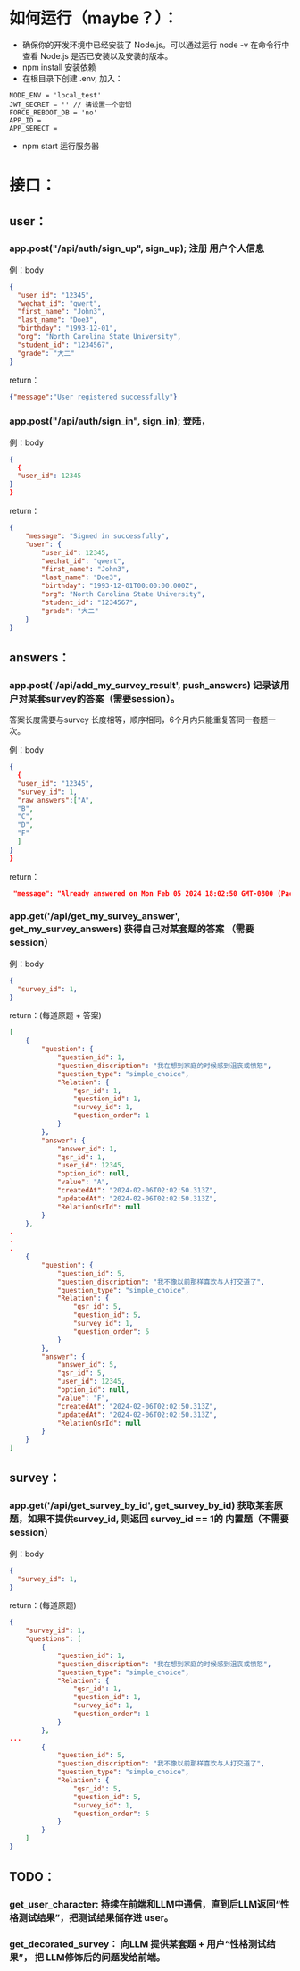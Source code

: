 # 如何运行（maybe？）：
 - 确保你的开发环境中已经安装了 Node.js。可以通过运行 node -v 在命令行中查看 Node.js 是否已安装以及安装的版本。
 - npm install 安装依赖
 - 在根目录下创建 .env, 加入：
```
NODE_ENV = 'local_test'
JWT_SECRET = '' // 请设置一个密钥
FORCE_REBOOT_DB = 'no'
APP_ID = 
APP_SERECT =
```
 - npm start 运行服务器

# 接口：

## user：

### app.post("/api/auth/sign_up", sign_up); 注册 用户个人信息

例：body
```json
{
  "user_id": "12345",
  "wechat_id": "qwert",
  "first_name": "John3",
  "last_name": "Doe3",
  "birthday": "1993-12-01",
  "org": "North Carolina State University",
  "student_id": "1234567",
  "grade": "大二"
}
```
return：
```json
{"message":"User registered successfully"}
```
### app.post("/api/auth/sign_in", sign_in); 登陆，

例：body
```json
{
  {
  "user_id": 12345
}
}
```
return：
```json
{
    "message": "Signed in successfully",
    "user": {
        "user_id": 12345,
        "wechat_id": "qwert",
        "first_name": "John3",
        "last_name": "Doe3",
        "birthday": "1993-12-01T00:00:00.000Z",
        "org": "North Carolina State University",
        "student_id": "1234567",
        "grade": "大二"
    }
}
```
## answers：

### app.post('/api/add_my_survey_result', push_answers) 记录该用户对某套survey的答案（需要session）。

答案长度需要与survey 长度相等，顺序相同，6个月内只能重复答同一套题一次。

例：body
```json
{
  {
  "user_id": "12345",
  "survey_id": 1,
  "raw_answers":["A",
  "B",
  "C",
  "D",
  "F"
  ]
}
}
```
return：
```json
 "message": "Already answered on Mon Feb 05 2024 18:02:50 GMT-0800 (Pacific Standard Time)"
```

### app.get('/api/get_my_survey_answer', get_my_survey_answers) 获得自己对某套题的答案 （需要session）

例：body
```json
{
  "survey_id": 1,
}
```
return：(每道原题 + 答案)
```json
[
    {
        "question": {
            "question_id": 1,
            "question_discription": "我在想到家庭的时候感到沮丧或愤怒",
            "question_type": "simple_choice",
            "Relation": {
                "qsr_id": 1,
                "question_id": 1,
                "survey_id": 1,
                "question_order": 1
            }
        },
        "answer": {
            "answer_id": 1,
            "qsr_id": 1,
            "user_id": 12345,
            "option_id": null,
            "value": "A",
            "createdAt": "2024-02-06T02:02:50.313Z",
            "updatedAt": "2024-02-06T02:02:50.313Z",
            "RelationQsrId": null
        }
    },
.
.
.
    {
        "question": {
            "question_id": 5,
            "question_discription": "我不像以前那样喜欢与人打交道了",
            "question_type": "simple_choice",
            "Relation": {
                "qsr_id": 5,
                "question_id": 5,
                "survey_id": 1,
                "question_order": 5
            }
        },
        "answer": {
            "answer_id": 5,
            "qsr_id": 5,
            "user_id": 12345,
            "option_id": null,
            "value": "F",
            "createdAt": "2024-02-06T02:02:50.313Z",
            "updatedAt": "2024-02-06T02:02:50.313Z",
            "RelationQsrId": null
        }
    }
]
```

## survey：

### app.get('/api/get_survey_by_id', get_survey_by_id) 获取某套原题，如果不提供survey_id, 则返回 survey_id == 1的 内置题（不需要session）

例：body
```json
{
  "survey_id": 1,
}
```
return：(每道原题)
```json
{
    "survey_id": 1,
    "questions": [
        {
            "question_id": 1,
            "question_discription": "我在想到家庭的时候感到沮丧或愤怒",
            "question_type": "simple_choice",
            "Relation": {
                "qsr_id": 1,
                "question_id": 1,
                "survey_id": 1,
                "question_order": 1
            }
        },
...
        {
            "question_id": 5,
            "question_discription": "我不像以前那样喜欢与人打交道了",
            "question_type": "simple_choice",
            "Relation": {
                "qsr_id": 5,
                "question_id": 5,
                "survey_id": 1,
                "question_order": 5
            }
        }
    ]
}
```

## TODO：
### get_user_character: 持续在前端和LLM中通信，直到后LLM返回“性格测试结果”，把测试结果储存进 user。 
### get_decorated_survey： 向LLM 提供某套题 + 用户“性格测试结果”， 把 LLM修饰后的问题发给前端。
